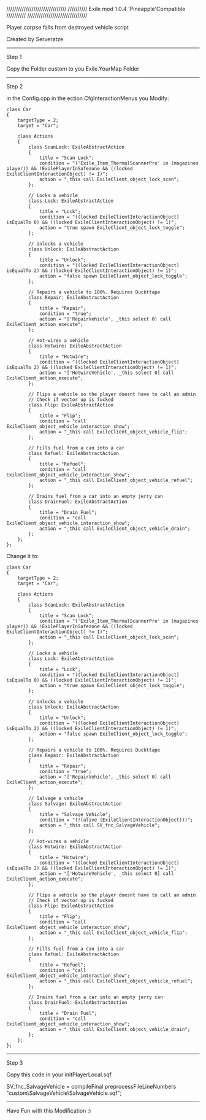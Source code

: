 /////////////////////////////// ////////// Exile mod 1.0.4 'Pineapple'Compatible ////////// ///////////////////////////////

Player corpse falls from destroyed vehicle script 

Created by Serveratze

---------------------------------------------------------------------------------

Step 1

Copy the Folder custom to you Exile.YourMap Folder

---------------------------------------------------------------------------------

Step 2

in the Config.cpp in the ection CfgInteractionMenus you Modify:

	class Car 
	{
		targetType = 2;
		target = "Car";

		class Actions 
		{
			class ScanLock: ExileAbstractAction
			{
				title = "Scan Lock";
				condition = "('Exile_Item_ThermalScannerPro' in (magazines player)) && !ExilePlayerInSafezone && ((locked ExileClientInteractionObject) != 1)";
				action = "_this call ExileClient_object_lock_scan";
			};

			// Locks a vehicle
			class Lock: ExileAbstractAction
			{
				title = "Lock";
				condition = "((locked ExileClientInteractionObject) isEqualTo 0) && ((locked ExileClientInteractionObject) != 1)";
				action = "true spawn ExileClient_object_lock_toggle";
			};

			// Unlocks a vehicle
			class Unlock: ExileAbstractAction
			{
				title = "Unlock";
				condition = "((locked ExileClientInteractionObject) isEqualTo 2) && ((locked ExileClientInteractionObject) != 1)";
				action = "false spawn ExileClient_object_lock_toggle";
			};

			// Repairs a vehicle to 100%. Requires Duckttape
			class Repair: ExileAbstractAction
			{
				title = "Repair";
				condition = "true";
				action = "['RepairVehicle', _this select 0] call ExileClient_action_execute";
			};			
			
			// Hot-wires a vehicle
			class Hotwire: ExileAbstractAction
			{
				title = "Hotwire";
				condition = "((locked ExileClientInteractionObject) isEqualTo 2) && ((locked ExileClientInteractionObject) != 1)";
				action = "['HotwireVehicle', _this select 0] call ExileClient_action_execute";
			};

			// Flips a vehicle so the player doesnt have to call an admin
			// Check if vector up is fucked
			class Flip: ExileAbstractAction
			{
				title = "Flip";
				condition = "call ExileClient_object_vehicle_interaction_show";
				action = "_this call ExileClient_object_vehicle_flip";
			};

			// Fills fuel from a can into a car
			class Refuel: ExileAbstractAction
			{
				title = "Refuel";
				condition = "call ExileClient_object_vehicle_interaction_show";
				action = "_this call ExileClient_object_vehicle_refuel";
			};

			// Drains fuel from a car into an empty jerry can
			class DrainFuel: ExileAbstractAction
			{
				title = "Drain Fuel";
				condition = "call ExileClient_object_vehicle_interaction_show";
				action = "_this call ExileClient_object_vehicle_drain";
			};
		};
	};
	
Change it to:

	class Car 
	{
		targetType = 2;
		target = "Car";

		class Actions 
		{
			class ScanLock: ExileAbstractAction
			{
				title = "Scan Lock";
				condition = "('Exile_Item_ThermalScannerPro' in (magazines player)) && !ExilePlayerInSafezone && ((locked ExileClientInteractionObject) != 1)";
				action = "_this call ExileClient_object_lock_scan";
			};

			// Locks a vehicle
			class Lock: ExileAbstractAction
			{
				title = "Lock";
				condition = "((locked ExileClientInteractionObject) isEqualTo 0) && ((locked ExileClientInteractionObject) != 1)";
				action = "true spawn ExileClient_object_lock_toggle";
			};

			// Unlocks a vehicle
			class Unlock: ExileAbstractAction
			{
				title = "Unlock";
				condition = "((locked ExileClientInteractionObject) isEqualTo 2) && ((locked ExileClientInteractionObject) != 1)";
				action = "false spawn ExileClient_object_lock_toggle";
			};

			// Repairs a vehicle to 100%. Requires Duckttape
			class Repair: ExileAbstractAction
			{
				title = "Repair";
				condition = "true";
				action = "['RepairVehicle', _this select 0] call ExileClient_action_execute";
			};
			
            // Salvage a vehicle
            class Salvage: ExileAbstractAction
            {
                title = "Salvage Vehicle";
                condition = "(!(alive (ExileClientInteractionObject)))";
                action = "_this call SV_fnc_SalvageVehicle";
            };			
			
			// Hot-wires a vehicle
			class Hotwire: ExileAbstractAction
			{
				title = "Hotwire";
				condition = "((locked ExileClientInteractionObject) isEqualTo 2) && ((locked ExileClientInteractionObject) != 1)";
				action = "['HotwireVehicle', _this select 0] call ExileClient_action_execute";
			};

			// Flips a vehicle so the player doesnt have to call an admin
			// Check if vector up is fucked
			class Flip: ExileAbstractAction
			{
				title = "Flip";
				condition = "call ExileClient_object_vehicle_interaction_show";
				action = "_this call ExileClient_object_vehicle_flip";
			};

			// Fills fuel from a can into a car
			class Refuel: ExileAbstractAction
			{
				title = "Refuel";
				condition = "call ExileClient_object_vehicle_interaction_show";
				action = "_this call ExileClient_object_vehicle_refuel";
			};

			// Drains fuel from a car into an empty jerry can
			class DrainFuel: ExileAbstractAction
			{
				title = "Drain Fuel";
				condition = "call ExileClient_object_vehicle_interaction_show";
				action = "_this call ExileClient_object_vehicle_drain";
			};
		};
	};	

---------------------------------------------------------------------------------	
	
Step 3

Copy this code in your initPlayerLocal.sqf

SV_fnc_SalvageVehicle = compileFinal preprocessFileLineNumbers "custom\SalvageVehicle\SalvageVehicle.sqf";

---------------------------------------------------------------------------------

Have Fun with this Modification :)
